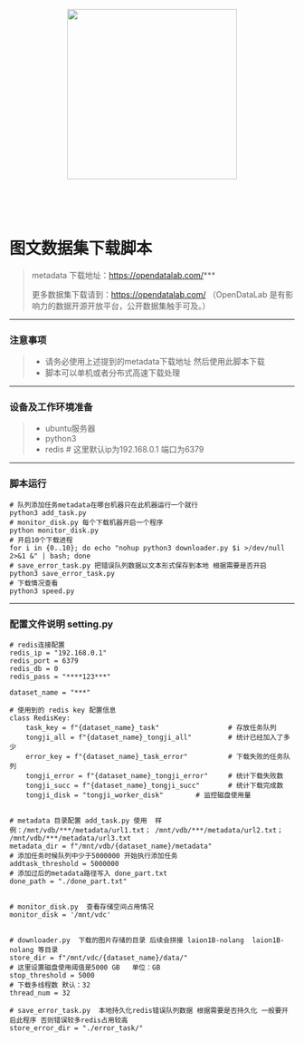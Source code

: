 <div align="center">
<article style="display: flex; flex-direction: column; align-items: center; justify-content: center;">
    <p align="center"><img width="300" src="https://user-images.githubusercontent.com/25022954/209616423-9ab056be-5d62-4eeb-b91d-3b20f64cfcf8.svg" /></p>
    <h1 style="width: 100%; text-align: center;"></h1>

[//]: # (    <p align="center">)

[//]: # (        简体中文  | <a href="./README.md" >English</a>)

[//]: # (    </p>)
</article>
</div>


# 图文数据集下载脚本
> metadata 下载地址：https://opendatalab.com/***
> 
> 更多数据集下载请到：https://opendatalab.com/  （OpenDataLab 是有影响力的数据开源开放平台，公开数据集触手可及。）
---
### 注意事项
>* 请务必使用上述提到的metadata下载地址 然后使用此脚本下载
>* 脚本可以单机或者分布式高速下载处理

---
### 设备及工作环境准备
>* ubuntu服务器
>* python3
>* redis  # 这里默认ip为192.168.0.1 端口为6379
---
### 脚本运行
    # 队列添加任务metadata在哪台机器只在此机器运行一个就行 
    python3 add_task.py
    # monitor_disk.py 每个下载机器开启一个程序
    python monitor_disk.py
    # 开启10个下载进程
    for i in {0..10}; do echo "nohup python3 downloader.py $i >/dev/null 2>&1 &" | bash; done
    # save_error_task.py 把错误队列数据以文本形式保存到本地 根据需要是否开启
    python3 save_error_task.py
    # 下载情况查看
    python3 speed.py
---
### 配置文件说明 setting.py
    # redis连接配置
    redis_ip = "192.168.0.1"
    redis_port = 6379
    redis_db = 0
    redis_pass = "****123***"
    
    dataset_name = "***"
    
    # 使用到的 redis key 配置信息
    class RedisKey:
        task_key = f"{dataset_name}_task"                 # 存放任务队列
        tongji_all = f"{dataset_name}_tongji_all"         # 统计已经加入了多少
        error_key = f"{dataset_name}_task_error"          # 下载失败的任务队列
        tongji_error = f"{dataset_name}_tongji_error"     # 统计下载失败数
        tongji_succ = f"{dataset_name}_tongji_succ"       # 统计下载完成数
        tongji_disk = "tongji_worker_disk"        # 监控磁盘使用量
    
    
    # metadata 目录配置 add_task.py 使用  样例：/mnt/vdb/***/metadata/url1.txt； /mnt/vdb/***/metadata/url2.txt； /mnt/vdb/***/metadata/url3.txt
    metadata_dir = f"/mnt/vdb/{dataset_name}/metadata"
    # 添加任务时候队列中少于5000000 开始执行添加任务
    addtask_threshold = 5000000
    # 添加过后的metadata路径写入 done_part.txt
    done_path = "./done_part.txt"
    
    
    # monitor_disk.py  查看存储空间占用情况
    monitor_disk = '/mnt/vdc'
    
    
    # downloader.py  下载的图片存储的目录 后续会拼接 laion1B-nolang  laion1B-nolang 等目录
    store_dir = f"/mnt/vdc/{dataset_name}/data/"
    # 这里设置磁盘使用阈值是5000 GB   单位：GB
    stop_threshold = 5000
    # 下载多线程数 默认：32
    thread_num = 32
    
    # save_error_task.py  本地持久化redis错误队列数据 根据需要是否持久化 一般要开启此程序 否则错误较多redis占用较高
    store_error_dir = "./error_task/"

